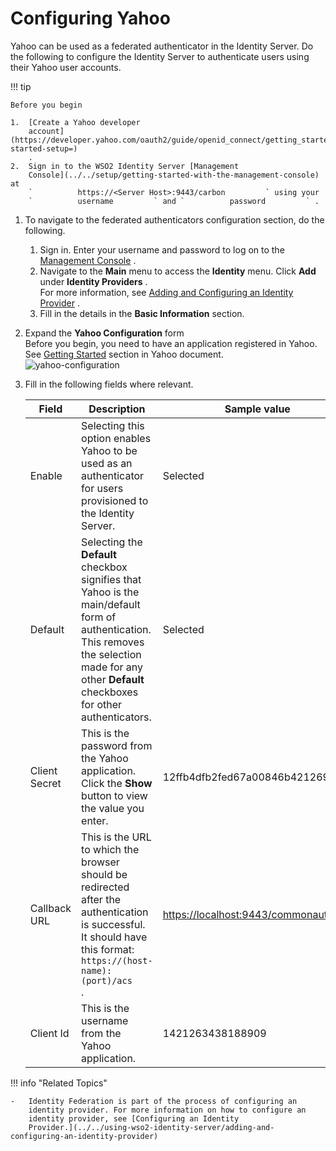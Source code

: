 # Configuring Yahoo

Yahoo can be used as a federated authenticator in the Identity
Server. Do the following to configure the Identity Server to
authenticate users using their Yahoo user accounts.

!!! tip
    
    Before you begin
    
    1.  [Create a Yahoo developer
        account](https://developer.yahoo.com/oauth2/guide/openid_connect/getting_started.html#getting-started-setup=)
        .
    2.  Sign in to the WSO2 Identity Server [Management
        Console](../../setup/getting-started-with-the-management-console) at
        `          https://<Server Host>:9443/carbon         ` using your
        `          username         ` and `          password         ` .
    

1.  To navigate to the federated authenticators configuration section,
    do the following.
    1.  Sign in. Enter your username and password to log on to the
        [Management
        Console](../../setup/getting-started-with-the-management-console)
        .
    2.  Navigate to the **Main** menu to access the **Identity** menu.
        Click **Add** under **Identity Providers** .  
        For more information, see [Adding and Configuring an Identity
        Provider](../../using-wso2-identity-server/adding-and-configuring-an-identity-provider)
        .
    3.  Fill in the details in the **Basic Information** section.

2.  Expand the **Yahoo Configuration** form  
    Before you begin, you need to have an application registered in
    Yahoo. See [Getting
    Started](https://developer.yahoo.com/oauth2/guide/openid_connect/getting_started.html)
    section in Yahoo document.  
    ![yahoo-configuration](../../assets/img/tutorials/yahoo-configuration.png)
    
3.  Fill in the following fields where relevant.

    | Field         | Description                                                                                                                                                                                                                  | Sample value                                                                                                                                                     |
    |---------------|------------------------------------------------------------------------------------------------------------------------------------------------------------------------------------------------------------------------------|------------------------------------------------------------------------------------------------------------------------------------------------------------------|
    | Enable        | Selecting this option enables Yahoo to be used as an authenticator for users provisioned to the Identity Server.                                                                                                             | Selected                                                                                                                                                         |
    | Default       | Selecting the **Default** checkbox signifies that Yahoo is the main/default form of authentication. This removes the selection made for any other **Default** checkboxes for other authenticators.                           | Selected                                                                                                                                                         |
    | Client Secret | This is the password from the Yahoo application. Click the **Show** button to view the value you enter.                                                                                                                      | 12ffb4dfb2fed67a00846b42126991f8                                                                                                                                 |
    | Callback URL  | This is the URL to which the browser should be redirected after the authentication is successful. It should have this format: `                               https://(host-name):(port)/acs                             ` . | [https://localhost:9443/commonauth](https://www.google.com/url?q=https%3A%2F%2Flocalhost%3A9443%2Fcommonauth&sa=D&sntz=1&usg=AFQjCNG7dB10sZ-F07Du9Q5fT-mVDMfobg) |
    | Client Id     | This is the username from the Yahoo application.                                                                                                                                                                             | 1421263438188909                                                                                                                                                 |

!!! info "Related Topics"

	-   Identity Federation is part of the process of configuring an
		identity provider. For more information on how to configure an
		identity provider, see [Configuring an Identity
		Provider.](../../using-wso2-identity-server/adding-and-configuring-an-identity-provider)
